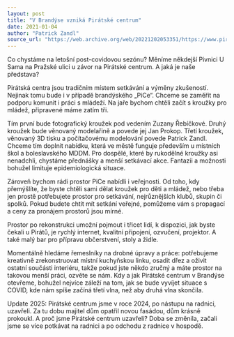 ```yaml
---
layout: post
title: "V Brandýse vzniká Pirátské centrum"
date: 2021-01-04
author: "Patrick Zandl"
source_url: "https://web.archive.org/web/20221202053351/https://www.piratibrandys.cz/clanek/2021-01-04-v-brandyse-vznika-piratske-centrum"
---
```

Co chystáme na letošní post-covidovou sezónu? Měníme někdejší Pivnici U Sama na Pražské ulici u závor na Pirátské centrum. A jaká je naše představa?

Pirátská centra jsou tradičním místem setkávání a výměny zkušeností. Nejinak tomu bude i v případě brandýského „PiCe“. Chceme se zaměřit na podporu komunit i práci s mládeží. Na jaře bychom chtěli začít s kroužky pro mládež, připravené máme zatím tři.

Tím první bude fotografický kroužek pod vedením Zuzany Řebíčkové. Druhý kroužek bude věnovaný modelařině a povede jej Jan Prokop. Třetí kroužek, věnovaný 3D tisku a počítačovému modelování povede Patrick Zandl. Chceme tím doplnit nabídku, která ve městě funguje především u místních škol a boleslavského MDDM. Pro dospělé, které by rukodělné kroužky asi nenadchli, chystáme přednášky a menší setkávací akce. Fantazii a možnosti bohužel limituje epidemiologická situace.

Zároveň bychom rádi prostor PiCe nabídli i veřejnosti. Od toho, kdy přemýšlíte, že byste chtěli sami dělat kroužek pro děti a mládež, nebo třeba jen prostě potřebujete prostor pro setkávání, nejrůznějších klubů, skupin či spolků. Pokud budete chtít mít setkání veřejné, pomůžeme vám s propagací a ceny za pronájem prostorů jsou mírné.

Prostor po rekonstrukci umožní pojmout i třicet lidí, k dispozici, jak byste čekali u Pirátů, je rychlý internet, kvalitní připojení, ozvučení, projektor. A také malý bar pro přípravu občerstvení, stoly a židle.

Momentálně hledáme řemeslníky na drobné úpravy a práce: potřebujeme kreativně zrekonstruovat místní kuchyňskou linku, osadit dřez a oživit ostatní součásti interiéru, takže pokud jste někdo zručný a máte prostor na takovou menší práci, ozvěte se nám. Kdy a jak Pirátské centrum v Brandýse otevřeme, bohužel nejvíce záleží na tom, jak se bude vyvíjet situace s COVID, kde nám spíše začíná třetí vlna, než aby druhá vlna skončila.

Update 2025: Pirátské centrum jsme v roce 2024, po nástupu na radnici, uzavřeli. Za tu dobu majitel dům opatřil novou fasádou, dům krásně prokoukl. A proč jsme Pirátské centrum uzavřeli? Doba se změnila, začali jsme se více potkávat na radnici a po odchodu z radnice v hospodě.
